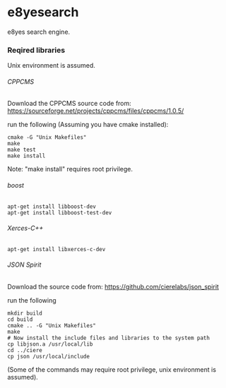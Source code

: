 # e8yesearch
e8yes search engine.

### Reqired libraries
Unix environment is assumed.

###### CPPCMS
Download the CPPCMS source code from:
https://sourceforge.net/projects/cppcms/files/cppcms/1.0.5/

run the following (Assuming you have cmake installed):
```
cmake -G "Unix Makefiles"
make
make test
make install
```

Note: "make install" requires root privilege.

###### boost
```
apt-get install libboost-dev
apt-get install libboost-test-dev
```

###### Xerces-C++
```
apt-get install libxerces-c-dev
```

###### JSON Spirit
Download the source code from:
https://github.com/cierelabs/json_spirit

run the following
```
mkdir build
cd build
cmake .. -G "Unix Makefiles"
make
# Now install the include files and libraries to the system path
cp libjson.a /usr/local/lib
cd ../ciere
cp json /usr/local/include
```

(Some of the commands may require root privilege, unix environment is assumed).
